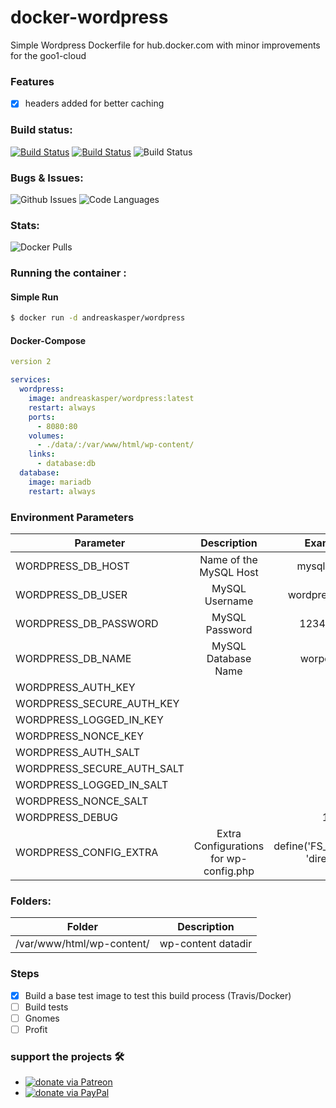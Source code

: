 # docker-wordpress
Simple Wordpress Dockerfile for hub.docker.com with minor improvements for the goo1-cloud

### Features
- [x] headers added for better caching

### Build status:
[![Build Status](https://img.shields.io/docker/cloud/automated/andreaskasper/wordpress.svg)](https://hub.docker.com/r/andreaskasper/wordpress)
[![Build Status](https://img.shields.io/docker/cloud/build/andreaskasper/wordpress.svg)](https://hub.docker.com/r/andreaskasper/wordpress)
![Build Status](https://img.shields.io/docker/image-size/andreaskasper/wordpress/latest)

### Bugs & Issues:
![Github Issues](https://img.shields.io/github/issues/andreaskasper/docker-wordpress.svg)
![Code Languages](https://img.shields.io/github/languages/top/andreaskasper/docker-wordpress.svg)

### Stats:
![Docker Pulls](https://img.shields.io/docker/pulls/andreaskasper/wordpress.svg)

### Running the container :

#### Simple Run

```sh
$ docker run -d andreaskasper/wordpress
```

#### Docker-Compose

```YAML
version 2

services:
  wordpress:
    image: andreaskasper/wordpress:latest
    restart: always
    ports:
      - 8080:80
    volumes:
      - ./data/:/var/www/html/wp-content/
    links:
      - database:db
  database:
    image: mariadb
    restart: always
```


### Environment Parameters
| Parameter     | Description   | Example       |
| ------------- |:-------------:|:-------------:|
| WORDPRESS_DB_HOST | Name of the MySQL Host | mysql:3306 |
| WORDPRESS_DB_USER | MySQL Username | wordpress_user |
| WORDPRESS_DB_PASSWORD | MySQL Password | 123456;-) |
| WORDPRESS_DB_NAME | MySQL Database Name | worpdress |
| WORDPRESS_AUTH_KEY | | |
| WORDPRESS_SECURE_AUTH_KEY | | |
| WORDPRESS_LOGGED_IN_KEY | | |
| WORDPRESS_NONCE_KEY | | |
| WORDPRESS_AUTH_SALT | | |
| WORDPRESS_SECURE_AUTH_SALT | | |
| WORDPRESS_LOGGED_IN_SALT | | |
| WORDPRESS_NONCE_SALT | | |
| WORDPRESS_DEBUG | | 1 |
| WORDPRESS_CONFIG_EXTRA | Extra Configurations for wp-config.php | define('FS_METHOD', 'direct'); |


### Folders:
| Folder        | Description   |
| ------------- |:-------------:|
| /var/www/html/wp-content/ | wp-content datadir |


### Steps
- [x] Build a base test image to test this build process (Travis/Docker)
- [ ] Build tests
- [ ] Gnomes
- [ ] Profit

### support the projects :hammer_and_wrench:
* [![donate via Patreon](https://img.shields.io/badge/Donate-Patreon-green.svg)](https://www.patreon.com/AndreasKasper)
* [![donate via PayPal](https://img.shields.io/badge/Donate-PayPal-green.svg)](https://www.paypal.me/AndreasKasper)
